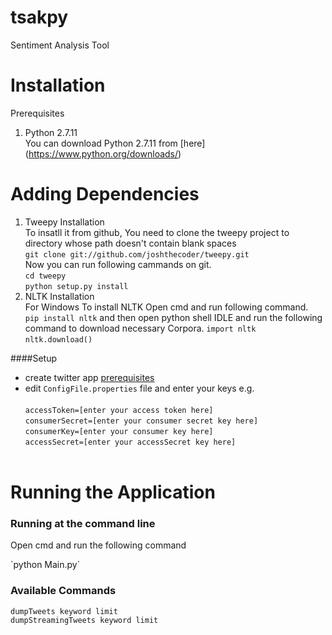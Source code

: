 # tsakpy
Sentiment Analysis Tool

# Installation
Prerequisites <br/>
 1. Python 2.7.11 <br/>
 You  can download Python 2.7.11 from [here] (https://www.python.org/downloads/) <br>


# Adding Dependencies <br>
1. Tweepy Installation <br>
   To insatll it from github, You need to clone the tweepy project to directory whose path doesn't contain blank spaces<br> 
       `git clone git://github.com/joshthecoder/tweepy.git` <br>
     Now you can run following cammands on git. <br>
      `cd tweepy` <br>
      `python setup.py install` <br>
2. NLTK Installation <br>
   For Windows
   To install NLTK Open cmd and run following command. <br>
      `pip install nltk`
   and then open python shell IDLE and run the following command to download necessary Corpora.
      `import nltk` <br>
      `nltk.download()` <br>


####Setup

* create twitter app [prerequisites](https://github.com/project-spinoza/twitter-swiss-army-knife/wiki/Prerequisites)<br>
* edit `ConfigFile.properties` file and enter your keys e.g. <br><br>
`accessToken=[enter your access token here]`<br>
`consumerSecret=[enter your consumer secret key here]`<br>
`consumerKey=[enter your consumer key here]`<br>
`accessSecret=[enter your accessSecret key here]`<br><br>


# Running the Application <br/>
### Running at the command line
<p>Open cmd and run the following command</p>
`python Main.py`

### Available Commands <br/>
`dumpTweets keyword limit` <br/>
`dumpStreamingTweets keyword limit` 

